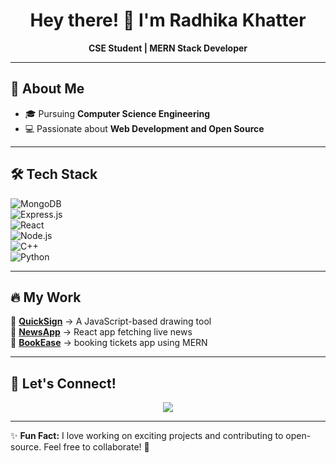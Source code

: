 <h1 align="center">Hey there! 👋 I'm Radhika Khatter</h1>  
<p align="center">
  <b>CSE Student | MERN Stack Developer </b>  
</p>

---

## 🌟 About Me  
- 🎓 Pursuing **Computer Science Engineering** 
- 💻 Passionate about **Web Development and Open Source**  
---

## 🛠️ Tech Stack  
![MongoDB](https://img.shields.io/badge/-MongoDB-4EA94B?logo=mongodb&logoColor=white&style=flat)  
![Express.js](https://img.shields.io/badge/-Express.js-000?logo=express&logoColor=white&style=flat)  
![React](https://img.shields.io/badge/-React-61DAFB?logo=react&logoColor=black&style=flat)  
![Node.js](https://img.shields.io/badge/-Node.js-339933?logo=node.js&logoColor=white&style=flat)  
![C++](https://img.shields.io/badge/-C++-00599C?logo=c%2b%2b&logoColor=white&style=flat)  
![Python](https://img.shields.io/badge/-Python-3776AB?logo=python&logoColor=white&style=flat)  

---

## 🔥 My Work  
🎨 **[QuickSign](https://quick-sign-tau.vercel.app/)** → A JavaScript-based drawing tool  
📰 **[NewsApp](https://github.com/radhika-khatter/NewsApp)** → React app fetching live news  
📜 **[BookEase](https://github.com/radhika-khatter/BookEase)** → booking tickets app using MERN 


---

## 🎯 Let's Connect!  
<p align="center">
  <a href="https://www.linkedin.com/in/radhika-khatter-94a60b28a/">
    <img src="https://img.shields.io/badge/-LinkedIn-0077B5?logo=linkedin&logoColor=white&style=flat" />
  </a>
</p>

---

✨ **Fun Fact:** I love working on exciting projects and contributing to open-source. Feel free to collaborate! 🚀  
